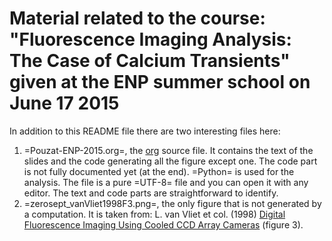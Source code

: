 # Material related to the course: "Fluorescence Imaging Analysis: The Case of Calcium Transients" given at the ENP summer school on June 17 2015

In addition to this README file there are two interesting files here:

1. =Pouzat-ENP-2015.org=, the [org](http://orgmode.org/) source file. It contains the text of the slides and the code generating all the figure except one. The code part is not fully documented yet (at the end). =Python= is used for the analysis. The file is a pure =UTF-8= file and you can open it with any editor. The text and code parts are straightforward to identify.
2. =zerosept_vanVliet1998F3.png=, the only figure that is not generated by a computation. It is taken from: L. van Vliet et col. (1998) [Digital Fluorescence Imaging Using Cooled CCD Array Cameras](http://homepage.tudelft.nl/e3q6n/publications/1998/AP98LVDSTY/AP98LVDSTY.html) (figure 3).
